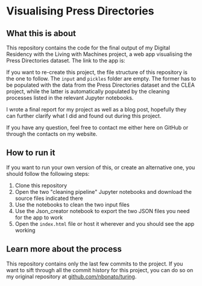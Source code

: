 # Visualising Press Directories

## What this is about
This repository contains the code for the final output of my Digital Residency with the Living with Machines project, a web app visualising the Press Directories dataset. The link to the app is: 

If you want to re-create this project, the file structure of this repository is the one to follow. The `input` and `pickles` folder are empty. The former has to be populated with the data from the Press Directories dataset and the CLEA project, while the latter is automatically populated by the cleaning processes listed in the relevant Jupyter notebooks.

I wrote a final report for my project as well as a blog post, hopefully they can further clarify what I did and found out during this project.

If you have any question, feel free to contact me either here on GitHub or through the contacts on my website.

## How to run it

If you want to run your own version of this, or create an alternative one, you should follow the following steps:

1. Clone this repository
2. Open the two "cleaning pipeline" Jupyter notebooks and download the source files indicated there
3. Use the notebooks to clean the two input files
4. Use the Json_creator notebook to export the two JSON files you need for the app to work
5. Open the `index.html` file or host it wherever and you should see the app working

## Learn more about the process
This repository contains only the last few commits to the project. 
If you want to sift through all the commit history for this project, you can do so on my original repository at [github.com/nbonato/turing](https://github.com/nbonato/turing).
